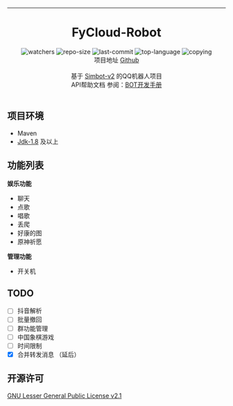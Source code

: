 <div align="center">
<hr>
<h1>FyCloud-Robot </h1>
<img alt="watchers" src="https://img.shields.io/github/watchers/VarleyT/FyCloud-Robot"/>
<img alt="repo-size" src="https://img.shields.io/github/repo-size/VarleyT/FyCloud-Robot"/>
<img alt="last-commit" src="https://img.shields.io/github/last-commit/VarleyT/FyCloud-Robot"/>
<img alt="top-language" src="https://img.shields.io/github/languages/top/VarleyT/FyCloud-Robot" />
<img alt="copying" src="https://img.shields.io/github/license/VarleyT/FyCloud-Robot" />
<br>
项目地址 <a href="https://github.com/VarleyT/FyCloud-Robot" target="_blank">Github</a>
<br><br>
基于 <a href="https://github.com/ForteScarlet/simpler-robot/tree/v2-dev" target="_blank">Simbot-v2</a> 的QQ机器人项目
<br>
API帮助文档 参阅：<a href="https://www.yuque.com/simpler-robot/simpler-robot-doc" target="_blank">BOT开发手册</a>
</div>
<br>

## 项目环境
 - Maven
 - [Jdk-1.8](https://www.oracle.com/java/technologies/downloads/) 及以上

## 功能列表

**娱乐功能**

 - 聊天
 - 点歌
 - 唱歌
 - 丢爬
 - 好康的图
 - 原神祈愿

**管理功能**
 - 开关机

## TODO

 - [ ] 抖音解析
 - [ ] 批量撤回
 - [ ] 群功能管理
 - [ ] 中国象棋游戏
 - [ ] 时间限制
 - [x] 合并转发消息 （延后）

## 开源许可
[GNU Lesser General Public License v2.1](https://github.com/VarleyT/FyCloud-Robot/blob/master/LICENSE)
